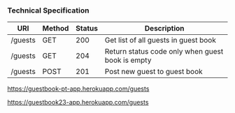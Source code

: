 
### **Technical Specification**

| URI | Method | Status| Description |
|-----|--------|-------|-------------|
|/guests|GET|200|Get list of all guests in guest book|
|/guests|GET|204|Return status code only when guest book is empty|
|/guests|POST|201|Post new guest to guest book|

https://guestbook-pt-app.herokuapp.com/guests

https://guestbook23-app.herokuapp.com/guests

